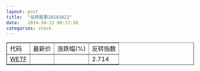 ```yaml
---
layout: post
title:  "反转股票20141022"
date:   2014-10-22 00:17:50
categories: stock
---
```


<script type="text/javascript">
var stockList = []
stockList.push('gb_wetf');
</script>

<table border="1">
 <tr>
 <td>代码</td>
  <td>最新价</td>
  <td>涨跌幅(%)</td>
 <td>反转指数</td>
</tr>
  <tr id="wetf"><td><a href="http://stock.finance.sina.com.cn/usstock/quotes/WETF.html" target="_blank">WETF</a></td><td></td><td></td><td>2.714</td></tr>
</table>
